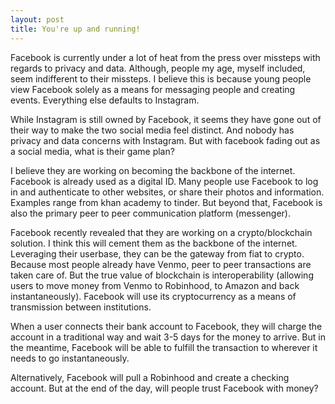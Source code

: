 ```yaml
---
layout: post
title: You're up and running!
---
```


Facebook is currently under a lot of heat from the press over missteps with regards to privacy and data. Although, people my age, myself included, seem indifferent to their missteps. I believe this is because young people view Facebook solely as a means for messaging people and creating events. Everything else defaults to Instagram.

While Instagram is still owned by Facebook, it seems they have gone out of their way to make the two social media feel distinct. And nobody has privacy and data concerns with Instagram. But with facebook fading out as a social media, what is their game plan?

I believe they are working on becoming the backbone of the internet. Facebook is already used as a digital ID. Many people use Facebook to log in and authenticate to other websites, or share their photos and information. Examples range from khan academy to tinder. But beyond that, Facebook is also the primary peer to peer communication platform (messenger).

Facebook recently revealed that they are working on a crypto/blockchain solution. I think this will cement them as the backbone of the internet. Leveraging their userbase, they can be the gateway from fiat to crypto. Because most people already have Venmo, peer to peer transactions are taken care of. But the true value of blockchain is interoperability (allowing users to move money from Venmo to Robinhood, to Amazon and back instantaneously). Facebook will use its cryptocurrency as a means of transmission between institutions.

When a user connects their bank account to Facebook, they will charge the account in a traditional way and wait 3-5 days for the money to arrive. But in the meantime, Facebook will be able to fulfill the transaction to wherever it needs to go instantaneously.

Alternatively, Facebook will pull a Robinhood and create a checking account. But at the end of the day, will people trust Facebook with money?
